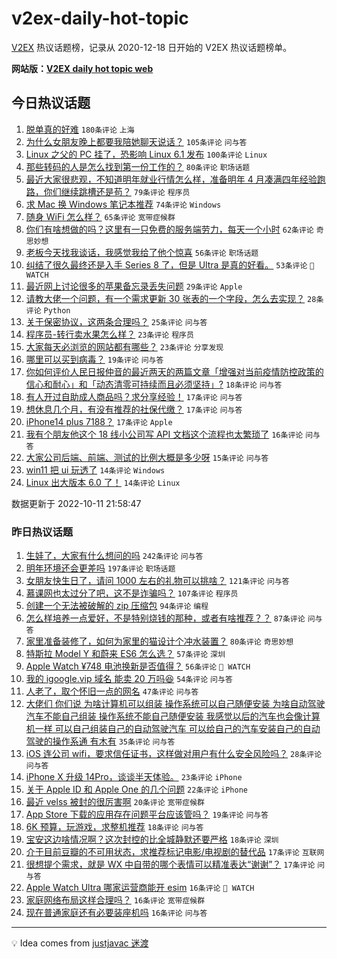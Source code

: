 # v2ex-daily-hot-topic

[V2EX](https://www.v2ex.com/) 热议话题榜，记录从 2020-12-18 日开始的 V2EX 热议话题榜单。

**网站版：[V2EX daily hot topic web](https://boojack.github.io/v2ex-daily-hot-topic-web/)**

## 今日热议话题

<!-- TODAY BEGIN -->

1. [脱单真的好难](https://www.v2ex.com/t/886080) `180条评论` `上海`
1. [为什么女朋友晚上都要我陪她聊天说话？](https://www.v2ex.com/t/886001) `105条评论` `问与答`
1. [Linux 之父的 PC 挂了，恐影响 Linux 6.1 发布](https://www.v2ex.com/t/886003) `100条评论` `Linux`
1. [那些转码的人是怎么找到第一份工作的？](https://www.v2ex.com/t/885957) `80条评论` `职场话题`
1. [最近大家很悲观，不知道明年就业行情怎么样，准备明年 4 月凑满四年经验跑路，你们继续跳槽还是苟？](https://www.v2ex.com/t/886043) `79条评论` `程序员`
1. [求 Mac 换 Windows 笔记本推荐](https://www.v2ex.com/t/886041) `74条评论` `Windows`
1. [随身 WiFi 怎么样？](https://www.v2ex.com/t/885959) `65条评论` `宽带症候群`
1. [你们有啥想做的吗？这里有一只免费的服务端劳力，每天一个小时](https://www.v2ex.com/t/886072) `62条评论` `奇思妙想`
1. [老板今天找我谈话，我感觉我给了他个惊喜](https://www.v2ex.com/t/885979) `56条评论` `职场话题`
1. [纠结了很久最终还是入手 Series 8 了，但是 Ultra 是真的好看。](https://www.v2ex.com/t/885951) `53条评论` ` WATCH`
1. [最近网上讨论很多的苹果备忘录丢失问题](https://www.v2ex.com/t/886026) `29条评论` `Apple`
1. [请教大佬一个问题，有一个需求更新 30 张表的一个字段，怎么去实现？](https://www.v2ex.com/t/886103) `28条评论` `Python`
1. [关于保密协议，这两条合理吗？](https://www.v2ex.com/t/886158) `25条评论` `问与答`
1. [程序员-转行卖水果怎么样？](https://www.v2ex.com/t/886181) `23条评论` `程序员`
1. [大家每天必浏览的网站都有哪些？](https://www.v2ex.com/t/886113) `23条评论` `分享发现`
1. [哪里可以买到病毒？](https://www.v2ex.com/t/886116) `19条评论` `问与答`
1. [你如何评价人民日报仲音的最近两天的两篇文章「增强对当前疫情防控政策的信心和耐心」和「动态清零可持续而且必须坚持」?](https://www.v2ex.com/t/886133) `18条评论` `问与答`
1. [有人开过自助成人商品吗？求分享经验！](https://www.v2ex.com/t/886171) `17条评论` `问与答`
1. [想休息几个月，有没有推荐的社保代缴？](https://www.v2ex.com/t/886069) `17条评论` `问与答`
1. [iPhone14 plus 7188？](https://www.v2ex.com/t/885962) `17条评论` `Apple`
1. [我有个朋友他这个 18 线小公司写 API 文档这个流程也太繁琐了](https://www.v2ex.com/t/885946) `16条评论` `问与答`
1. [大家公司后端、前端、测试的比例大概是多少呀](https://www.v2ex.com/t/886051) `15条评论` `问与答`
1. [win11 把 ui 玩透了](https://www.v2ex.com/t/886216) `14条评论` `Windows`
1. [Linux 出大版本 6.0 了！](https://www.v2ex.com/t/886168) `14条评论` `Linux`

数据更新于 2022-10-11 21:58:47

<!-- TODAY END -->

### 昨日热议话题

<!-- YESTERDAY BEGIN -->

1. [生娃了，大家有什么想问的吗](https://www.v2ex.com/t/885675) `242条评论` `问与答`
1. [明年环境还会更差吗](https://www.v2ex.com/t/885778) `197条评论` `职场话题`
1. [女朋友快生日了，请问 1000 左右的礼物可以挑啥？](https://www.v2ex.com/t/885668) `121条评论` `问与答`
1. [慕课网也太过分了吧，这不是诈骗吗？](https://www.v2ex.com/t/885693) `107条评论` `程序员`
1. [创建一个无法被破解的 zip 压缩包](https://www.v2ex.com/t/885696) `94条评论` `编程`
1. [怎么样培养一点爱好，不是特别烧钱的那种，或者有啥推荐？？](https://www.v2ex.com/t/885868) `87条评论` `问与答`
1. [家里准备装修了，如何为家里的猫设计个冲水装置？](https://www.v2ex.com/t/885721) `80条评论` `奇思妙想`
1. [特斯拉 Model Y 和蔚来 ES6 怎么选？](https://www.v2ex.com/t/885742) `57条评论` `深圳`
1. [Apple Watch ¥748 电池换新是否值得？](https://www.v2ex.com/t/885688) `56条评论` ` WATCH`
1. [我的 igoogle.vip 域名 能卖 20 万吗😆](https://www.v2ex.com/t/885832) `54条评论` `问与答`
1. [人老了，取个怀旧一点的网名](https://www.v2ex.com/t/885892) `47条评论` `问与答`
1. [大佬们 你们说 为啥计算机可以组装 操作系统可以自己随便安装 为啥自动驾驶汽车不能自己组装 操作系统不能自己随便安装 我感觉以后的汽车也会像计算机一样 可以自己组装自己的自动驾驶汽车 可以给自己的汽车安装自己的自动驾驶的操作系通 有木有](https://www.v2ex.com/t/885930) `35条评论` `问与答`
1. [iOS 连公司 wifi，要求信任证书，这样做对用户有什么安全风险吗？](https://www.v2ex.com/t/885838) `28条评论` `问与答`
1. [iPhone X 升级 14Pro，谈谈半天体验。](https://www.v2ex.com/t/885820) `23条评论` `iPhone`
1. [关于 Apple ID 和 Apple One 的几个问题](https://www.v2ex.com/t/885792) `22条评论` `iPhone`
1. [最近 velss 被封的很厉害啊](https://www.v2ex.com/t/885728) `20条评论` `宽带症候群`
1. [App Store 下载的应用存在问题平台应该管吗？](https://www.v2ex.com/t/885670) `19条评论` `问与答`
1. [6K 预算，玩游戏，求整机推荐](https://www.v2ex.com/t/885852) `18条评论` `问与答`
1. [宝安这边啥情况啊？这次封控的比全城静默还要严格](https://www.v2ex.com/t/885864) `18条评论` `深圳`
1. [介于目前豆瓣的不可用状态，求推荐标记电影/电视剧的替代品](https://www.v2ex.com/t/885715) `17条评论` `互联网`
1. [很想提个需求，就是 WX 中自带的哪个表情可以精准表达“谢谢”？](https://www.v2ex.com/t/885679) `17条评论` `问与答`
1. [Apple Watch Ultra 哪家运营商能开 esim](https://www.v2ex.com/t/885812) `16条评论` ` WATCH`
1. [家庭网络布局这样合理吗？](https://www.v2ex.com/t/885796) `16条评论` `宽带症候群`
1. [现在普通家庭还有必要装座机吗](https://www.v2ex.com/t/885749) `16条评论` `问与答`

<!-- YESTERDAY END -->

---

💡 Idea comes from [justjavac 迷渡](https://github.com/justjavac/)
